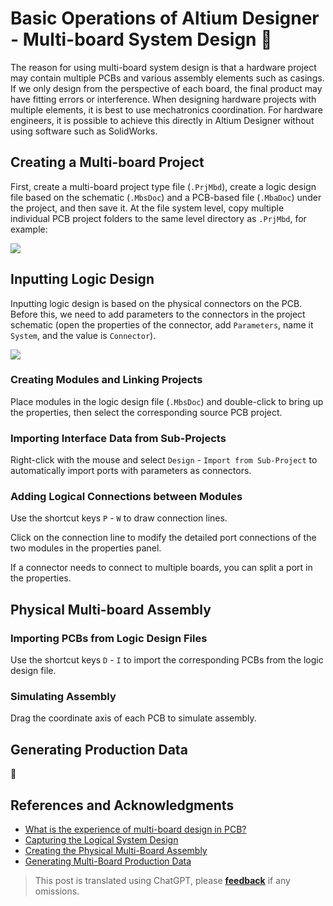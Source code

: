 # Basic Operations of Altium Designer - Multi-board System Design 🚧

The reason for using multi-board system design is that a hardware project may contain multiple PCBs and various assembly elements such as casings. If we only design from the perspective of each board, the final product may have fitting errors or interference. When designing hardware projects with multiple elements, it is best to use mechatronics coordination. For hardware engineers, it is possible to achieve this directly in Altium Designer without using software such as SolidWorks.

## Creating a Multi-board Project

First, create a multi-board project type file (`.PrjMbd`), create a logic design file based on the schematic (`.MbsDoc`) and a PCB-based file (`.MbaDoc`) under the project, and then save it. At the file system level, copy multiple individual PCB project folders to the same level directory as `.PrjMbd`, for example:

![](https://f004.backblazeb2.com/file/wiki-media/img/20220106152537.png)

## Inputting Logic Design

Inputting logic design is based on the physical connectors on the PCB. Before this, we need to add parameters to the connectors in the project schematic (open the properties of the connector, add `Parameters`, name it `System`, and the value is `Connector`).

![](https://f004.backblazeb2.com/file/wiki-media/img/20220106163315.png)

### Creating Modules and Linking Projects

Place modules in the logic design file (`.MbsDoc`) and double-click to bring up the properties, then select the corresponding source PCB project.

### Importing Interface Data from Sub-Projects

Right-click with the mouse and select `Design` - `Import from Sub-Project` to automatically import ports with parameters as connectors.

### Adding Logical Connections between Modules

Use the shortcut keys `P` - `W` to draw connection lines.

Click on the connection line to modify the detailed port connections of the two modules in the properties panel.

If a connector needs to connect to multiple boards, you can split a port in the properties.

## Physical Multi-board Assembly

### Importing PCBs from Logic Design Files

Use the shortcut keys `D` - `I` to import the corresponding PCBs from the logic design file.

### Simulating Assembly

Drag the coordinate axis of each PCB to simulate assembly.

## Generating Production Data

🚧

## References and Acknowledgments

- [What is the experience of multi-board design in PCB?](https://www.altium.com.cn/blog/pcb%E4%B8%AD%E8%BF%9B%E8%A1%8C%E5%A4%9A%E6%9D%BF%E8%AE%BE%E8%AE%A1%E4%BC%9A%E6%98%AF%E6%80%8E%E6%A0%B7%E7%9A%84%E4%BD%93%E9%AA%8C%EF%BC%9F)
- [Capturing the Logical System Design](https://www.altium.com/documentation/altium-designer/capturing-the-logical-system-design-ad)
- [Creating the Physical Multi-Board Assembly](https://www.altium.com/documentation/altium-designer/creating-the-physical-multi-board-assembly-ad)
- [Generating Multi-Board Production Data](https://www.altium.com/documentation/altium-designer/generating-multi-board-production-data-ad)

> This post is translated using ChatGPT, please [**feedback**](https://github.com/linyuxuanlin/Wiki_MkDocs/issues/new) if any omissions.
